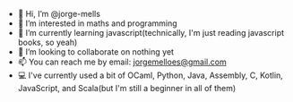 - 👋 Hi, I’m @jorge-mells
- 👀 I’m interested in maths and programming
- 🌱 I’m currently learning javascript(technically, I'm just reading javascript books, so yeah)
- 💞️ I’m looking to collaborate on nothing yet
- 📫 You can reach me by email: jorgemelloes@gmail.com
- 💻 I've currently used a bit of OCaml, Python, Java, Assembly, C, Kotlin, JavaScript, and Scala(but I'm still a beginner in all of them)

<!--- 
More about me, for those interested
- I'm a generalist
- I have only used MIPS and RISC V
- In the future, I plan to learn and make C++ my working language. It is low level enough and offers high level features like OOP, hence I think it 
  is the language for me.
--->
<!---
jorge-mells/jorge-mells is a ✨ special ✨ repository because its `README.md` (this file) appears on your GitHub profile.
You can click the Preview link to take a look at your changes.
--->

